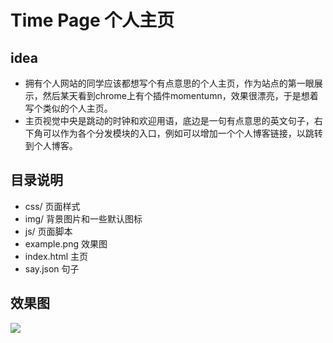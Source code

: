 # Time Page 个人主页
## idea

* 拥有个人网站的同学应该都想写个有点意思的个人主页，作为站点的第一眼展示，然后某天看到chrome上有个插件momentumn，效果很漂亮，于是想着写个类似的个人主页。
* 主页视觉中央是跳动的时钟和欢迎用语，底边是一句有点意思的英文句子，右下角可以作为各个分发模块的入口，例如可以增加一个个人博客链接，以跳转到个人博客。

## 目录说明

* css/ 页面样式
* img/ 背景图片和一些默认图标
* js/ 页面脚本
* example.png 效果图
* index.html 主页
* say.json 句子 

## 效果图

![](https://raw.githubusercontent.com/sk1275330626/homepage/master/example.png)
